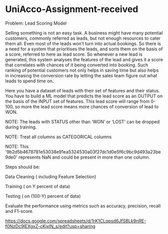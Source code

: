 # UniAcco-Assignment-received

Problem: Lead Scoring Model

Selling something is not an easy task. A business might have many potential customers, commonly referred as leads, but not enough resources to cater them all. Even most of the leads won’t turn into actual bookings. So there is a need for a system that prioritises the leads, and sorts them on the basis of a score, referred to here as lead score. So whenever a new lead is generated, this system analyses the features of the lead and gives it a score that correlates with chances of it being converted into booking. Such ranking of potential customers not only helps in saving time but also helps in increasing the conversion rate by letting the sales team figure out what leads to spend time on.

Here you have a dataset of leads with their set of features and their status. You have to build a ML model that predicts the lead score as an OUTPUT on the basis of the INPUT set of features. This lead score will range from 0-100, so more the lead score means more chances of conversion of lead to WON.

NOTE: The leads with STATUS other than ‘WON’ or ‘LOST’ can be dropped during training.

NOTE: Treat all columns as CATEGORICAL columns

NOTE: 
This '9b2d5b4678781e53038e91ea5324530a03f27dc1d0e5f6c9bc9d493a23be9de0' represents NaN and could be present in more than one column.

Steps should be:

Data Cleaning ( including Feature Selection)

Training ( on Y percent of data)

Testing ( on (100-Y) percent of data)

Evaluate the performance using metrics such as accuracy, precision, recall and F1-score.


https://docs.google.com/spreadsheets/d/1rK1CLqpsd6JfSBLk9nRE-f0NzDc9lEXgxZ-cKjxIN_s/edit?usp=sharing




